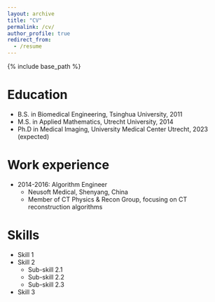 ```yaml
---
layout: archive
title: "CV"
permalink: /cv/
author_profile: true
redirect_from:
  - /resume
---
```


{% include base_path %}

Education
======
* B.S. in Biomedical Engineering, Tsinghua University, 2011
* M.S. in Applied Mathematics, Utrecht University, 2014
* Ph.D in Medical Imaging, University Medical Center Utrecht, 2023 (expected)

Work experience
======
* 2014-2016: Algorithm Engineer
  * Neusoft Medical, Shenyang, China
  * Member of CT Physics & Recon Group, focusing on CT reconstruction algorithms

  
Skills
======
* Skill 1
* Skill 2
  * Sub-skill 2.1
  * Sub-skill 2.2
  * Sub-skill 2.3
* Skill 3


